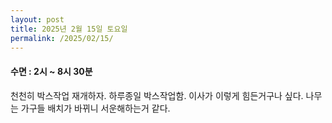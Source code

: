 ```yaml
---
layout: post
title: 2025년 2월 15일 토요일
permalink: /2025/02/15/
---
```

#### 수면 : 2시 ~ 8시 30분<br/>
천천히 박스작업 재개하자. 하루종일 박스작업함. 이사가 이렇게 힘든거구나 싶다. 나무는 가구들 배치가 바뀌니 서운해하는거 같다.